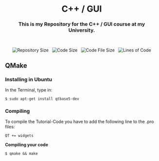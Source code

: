 <div align = "center">
    <h1> C++ / GUI </h1>
    <h3> This is my Repository for the C++ / GUI course at my University. </h3>
</div>

&nbsp;

<div align = "center">

![Repository Size][rep-size-img] &nbsp; ![Code Size][code-size-img] &nbsp; ![Code File Size][code-file-img] &nbsp; ![Lines of Code][code-lines-img]

</div>

## QMake

### Installing in Ubuntu

In the Terminal, type in:
```
$ sudo apt-get install qtbase5-dev
```

### Compiling

To compile the Tutorial-Code you have to add the following line to the .pro files:
```
QT += widgets
```

**Compiling your code**
```
$ qmake && make
```

<!-- Link anchors -->

[code-size-img]:    https://img.shields.io/github/languages/code-size/FenFr/cpp_and_gui_course?label=Code%20Size&style=flat-square
[code-file-img]:    https://img.shields.io/github/directory-file-count/fenfr/cpp_and_gui_course?label=Files&style=flat-square
[code-lines-img]:   https://img.shields.io/tokei/lines/github/fenfr/cpp_and_gui_course?label=Lines%20of%20Code&style=flat-square
[rep-size-img]:     https://img.shields.io/github/repo-size/FenFr/cpp_and_gui_course?label=Repo%20Size&style=flat-square
